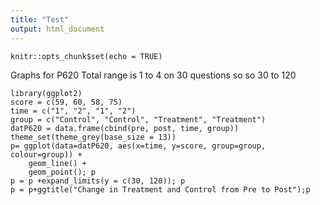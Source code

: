 ```yaml
---
title: "Test"
output: html_document
---
```


```{r setup, include=FALSE}
knitr::opts_chunk$set(echo = TRUE)
```
Graphs for P620 Total range is 1 to 4 on 30 questions so so 30 to 120
```{r}
library(ggplot2)
score = c(59, 60, 58, 75)
time = c("1", "2", "1", "2")
group = c("Control", "Control", "Treatment", "Treatment")
datP620 = data.frame(cbind(pre, post, time, group))
theme_set(theme_grey(base_size = 13))
p= ggplot(data=datP620, aes(x=time, y=score, group=group, colour=group)) +
    geom_line() +
    geom_point(); p
p = p +expand_limits(y = c(30, 120)); p
p = p+ggtitle("Change in Treatment and Control from Pre to Post");p

```


